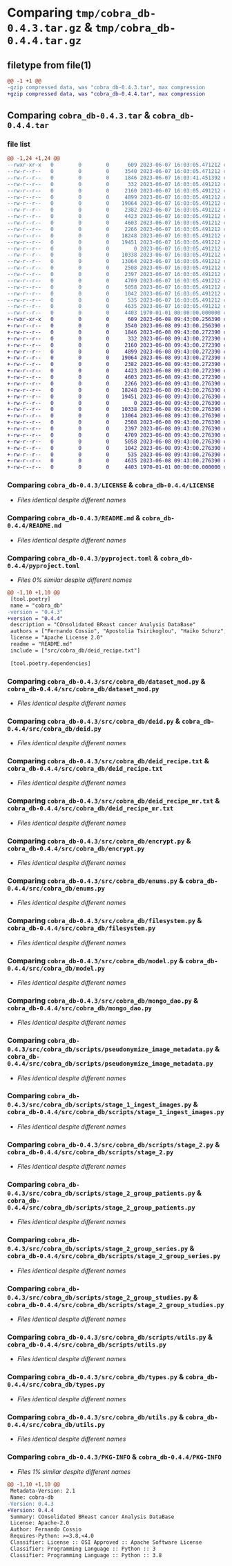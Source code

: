 # Comparing `tmp/cobra_db-0.4.3.tar.gz` & `tmp/cobra_db-0.4.4.tar.gz`

## filetype from file(1)

```diff
@@ -1 +1 @@
-gzip compressed data, was "cobra_db-0.4.3.tar", max compression
+gzip compressed data, was "cobra_db-0.4.4.tar", max compression
```

## Comparing `cobra_db-0.4.3.tar` & `cobra_db-0.4.4.tar`

### file list

```diff
@@ -1,24 +1,24 @@
--rwxr-xr-x   0        0        0      609 2023-06-07 16:03:05.471212 cobra_db-0.4.3/LICENSE
--rw-r--r--   0        0        0     3540 2023-06-07 16:03:05.471212 cobra_db-0.4.3/README.md
--rw-r--r--   0        0        0     1846 2023-06-07 16:03:41.451392 cobra_db-0.4.3/pyproject.toml
--rw-r--r--   0        0        0      332 2023-06-07 16:03:05.491212 cobra_db-0.4.3/src/cobra_db/__init__.py
--rw-r--r--   0        0        0     2160 2023-06-07 16:03:05.491212 cobra_db-0.4.3/src/cobra_db/dataset_mod.py
--rw-r--r--   0        0        0     4899 2023-06-07 16:03:05.491212 cobra_db-0.4.3/src/cobra_db/deid.py
--rw-r--r--   0        0        0    19064 2023-06-07 16:03:05.491212 cobra_db-0.4.3/src/cobra_db/deid_recipe.txt
--rw-r--r--   0        0        0     2382 2023-06-07 16:03:05.491212 cobra_db-0.4.3/src/cobra_db/deid_recipe_mr.txt
--rw-r--r--   0        0        0     4423 2023-06-07 16:03:05.491212 cobra_db-0.4.3/src/cobra_db/encrypt.py
--rw-r--r--   0        0        0     4603 2023-06-07 16:03:05.491212 cobra_db-0.4.3/src/cobra_db/enums.py
--rw-r--r--   0        0        0     2266 2023-06-07 16:03:05.491212 cobra_db-0.4.3/src/cobra_db/filesystem.py
--rw-r--r--   0        0        0    18248 2023-06-07 16:03:05.491212 cobra_db-0.4.3/src/cobra_db/model.py
--rw-r--r--   0        0        0    19451 2023-06-07 16:03:05.491212 cobra_db-0.4.3/src/cobra_db/mongo_dao.py
--rw-r--r--   0        0        0        0 2023-06-07 16:03:05.491212 cobra_db-0.4.3/src/cobra_db/scripts/__init__.py
--rw-r--r--   0        0        0    10338 2023-06-07 16:03:05.491212 cobra_db-0.4.3/src/cobra_db/scripts/pseudonymize_image_metadata.py
--rw-r--r--   0        0        0    13064 2023-06-07 16:03:05.491212 cobra_db-0.4.3/src/cobra_db/scripts/stage_1_ingest_images.py
--rw-r--r--   0        0        0     2508 2023-06-07 16:03:05.491212 cobra_db-0.4.3/src/cobra_db/scripts/stage_2.py
--rw-r--r--   0        0        0     2397 2023-06-07 16:03:05.491212 cobra_db-0.4.3/src/cobra_db/scripts/stage_2_group_patients.py
--rw-r--r--   0        0        0     4709 2023-06-07 16:03:05.491212 cobra_db-0.4.3/src/cobra_db/scripts/stage_2_group_series.py
--rw-r--r--   0        0        0     5058 2023-06-07 16:03:05.491212 cobra_db-0.4.3/src/cobra_db/scripts/stage_2_group_studies.py
--rw-r--r--   0        0        0     1042 2023-06-07 16:03:05.491212 cobra_db-0.4.3/src/cobra_db/scripts/utils.py
--rw-r--r--   0        0        0      535 2023-06-07 16:03:05.491212 cobra_db-0.4.3/src/cobra_db/types.py
--rw-r--r--   0        0        0     4635 2023-06-07 16:03:05.491212 cobra_db-0.4.3/src/cobra_db/utils.py
--rw-r--r--   0        0        0     4403 1970-01-01 00:00:00.000000 cobra_db-0.4.3/PKG-INFO
+-rwxr-xr-x   0        0        0      609 2023-06-08 09:43:00.256390 cobra_db-0.4.4/LICENSE
+-rw-r--r--   0        0        0     3540 2023-06-08 09:43:00.256390 cobra_db-0.4.4/README.md
+-rw-r--r--   0        0        0     1846 2023-06-08 09:43:00.272390 cobra_db-0.4.4/pyproject.toml
+-rw-r--r--   0        0        0      332 2023-06-08 09:43:00.272390 cobra_db-0.4.4/src/cobra_db/__init__.py
+-rw-r--r--   0        0        0     2160 2023-06-08 09:43:00.272390 cobra_db-0.4.4/src/cobra_db/dataset_mod.py
+-rw-r--r--   0        0        0     4899 2023-06-08 09:43:00.272390 cobra_db-0.4.4/src/cobra_db/deid.py
+-rw-r--r--   0        0        0    19064 2023-06-08 09:43:00.272390 cobra_db-0.4.4/src/cobra_db/deid_recipe.txt
+-rw-r--r--   0        0        0     2382 2023-06-08 09:43:00.272390 cobra_db-0.4.4/src/cobra_db/deid_recipe_mr.txt
+-rw-r--r--   0        0        0     4423 2023-06-08 09:43:00.272390 cobra_db-0.4.4/src/cobra_db/encrypt.py
+-rw-r--r--   0        0        0     4603 2023-06-08 09:43:00.272390 cobra_db-0.4.4/src/cobra_db/enums.py
+-rw-r--r--   0        0        0     2266 2023-06-08 09:43:00.276390 cobra_db-0.4.4/src/cobra_db/filesystem.py
+-rw-r--r--   0        0        0    18248 2023-06-08 09:43:00.276390 cobra_db-0.4.4/src/cobra_db/model.py
+-rw-r--r--   0        0        0    19451 2023-06-08 09:43:00.276390 cobra_db-0.4.4/src/cobra_db/mongo_dao.py
+-rw-r--r--   0        0        0        0 2023-06-08 09:43:00.276390 cobra_db-0.4.4/src/cobra_db/scripts/__init__.py
+-rw-r--r--   0        0        0    10338 2023-06-08 09:43:00.276390 cobra_db-0.4.4/src/cobra_db/scripts/pseudonymize_image_metadata.py
+-rw-r--r--   0        0        0    13064 2023-06-08 09:43:00.276390 cobra_db-0.4.4/src/cobra_db/scripts/stage_1_ingest_images.py
+-rw-r--r--   0        0        0     2508 2023-06-08 09:43:00.276390 cobra_db-0.4.4/src/cobra_db/scripts/stage_2.py
+-rw-r--r--   0        0        0     2397 2023-06-08 09:43:00.276390 cobra_db-0.4.4/src/cobra_db/scripts/stage_2_group_patients.py
+-rw-r--r--   0        0        0     4709 2023-06-08 09:43:00.276390 cobra_db-0.4.4/src/cobra_db/scripts/stage_2_group_series.py
+-rw-r--r--   0        0        0     5058 2023-06-08 09:43:00.276390 cobra_db-0.4.4/src/cobra_db/scripts/stage_2_group_studies.py
+-rw-r--r--   0        0        0     1042 2023-06-08 09:43:00.276390 cobra_db-0.4.4/src/cobra_db/scripts/utils.py
+-rw-r--r--   0        0        0      535 2023-06-08 09:43:00.276390 cobra_db-0.4.4/src/cobra_db/types.py
+-rw-r--r--   0        0        0     4635 2023-06-08 09:43:00.276390 cobra_db-0.4.4/src/cobra_db/utils.py
+-rw-r--r--   0        0        0     4403 1970-01-01 00:00:00.000000 cobra_db-0.4.4/PKG-INFO
```

### Comparing `cobra_db-0.4.3/LICENSE` & `cobra_db-0.4.4/LICENSE`

 * *Files identical despite different names*

### Comparing `cobra_db-0.4.3/README.md` & `cobra_db-0.4.4/README.md`

 * *Files identical despite different names*

### Comparing `cobra_db-0.4.3/pyproject.toml` & `cobra_db-0.4.4/pyproject.toml`

 * *Files 0% similar despite different names*

```diff
@@ -1,10 +1,10 @@
 [tool.poetry]
 name = "cobra_db"
-version = "0.4.3"
+version = "0.4.4"
 description = "COnsolidated BReast cancer Analysis DataBase"
 authors = ["Fernando Cossio", "Apostolia Tsirikoglou", "Haiko Schurz", "Hui Li", "Fredrik Strand"]
 license = "Apache License 2.0"
 readme = "README.md"
 include = ["src/cobra_db/deid_recipe.txt"]
 
 [tool.poetry.dependencies]
```

### Comparing `cobra_db-0.4.3/src/cobra_db/dataset_mod.py` & `cobra_db-0.4.4/src/cobra_db/dataset_mod.py`

 * *Files identical despite different names*

### Comparing `cobra_db-0.4.3/src/cobra_db/deid.py` & `cobra_db-0.4.4/src/cobra_db/deid.py`

 * *Files identical despite different names*

### Comparing `cobra_db-0.4.3/src/cobra_db/deid_recipe.txt` & `cobra_db-0.4.4/src/cobra_db/deid_recipe.txt`

 * *Files identical despite different names*

### Comparing `cobra_db-0.4.3/src/cobra_db/deid_recipe_mr.txt` & `cobra_db-0.4.4/src/cobra_db/deid_recipe_mr.txt`

 * *Files identical despite different names*

### Comparing `cobra_db-0.4.3/src/cobra_db/encrypt.py` & `cobra_db-0.4.4/src/cobra_db/encrypt.py`

 * *Files identical despite different names*

### Comparing `cobra_db-0.4.3/src/cobra_db/enums.py` & `cobra_db-0.4.4/src/cobra_db/enums.py`

 * *Files identical despite different names*

### Comparing `cobra_db-0.4.3/src/cobra_db/filesystem.py` & `cobra_db-0.4.4/src/cobra_db/filesystem.py`

 * *Files identical despite different names*

### Comparing `cobra_db-0.4.3/src/cobra_db/model.py` & `cobra_db-0.4.4/src/cobra_db/model.py`

 * *Files identical despite different names*

### Comparing `cobra_db-0.4.3/src/cobra_db/mongo_dao.py` & `cobra_db-0.4.4/src/cobra_db/mongo_dao.py`

 * *Files identical despite different names*

### Comparing `cobra_db-0.4.3/src/cobra_db/scripts/pseudonymize_image_metadata.py` & `cobra_db-0.4.4/src/cobra_db/scripts/pseudonymize_image_metadata.py`

 * *Files identical despite different names*

### Comparing `cobra_db-0.4.3/src/cobra_db/scripts/stage_1_ingest_images.py` & `cobra_db-0.4.4/src/cobra_db/scripts/stage_1_ingest_images.py`

 * *Files identical despite different names*

### Comparing `cobra_db-0.4.3/src/cobra_db/scripts/stage_2.py` & `cobra_db-0.4.4/src/cobra_db/scripts/stage_2.py`

 * *Files identical despite different names*

### Comparing `cobra_db-0.4.3/src/cobra_db/scripts/stage_2_group_patients.py` & `cobra_db-0.4.4/src/cobra_db/scripts/stage_2_group_patients.py`

 * *Files identical despite different names*

### Comparing `cobra_db-0.4.3/src/cobra_db/scripts/stage_2_group_series.py` & `cobra_db-0.4.4/src/cobra_db/scripts/stage_2_group_series.py`

 * *Files identical despite different names*

### Comparing `cobra_db-0.4.3/src/cobra_db/scripts/stage_2_group_studies.py` & `cobra_db-0.4.4/src/cobra_db/scripts/stage_2_group_studies.py`

 * *Files identical despite different names*

### Comparing `cobra_db-0.4.3/src/cobra_db/scripts/utils.py` & `cobra_db-0.4.4/src/cobra_db/scripts/utils.py`

 * *Files identical despite different names*

### Comparing `cobra_db-0.4.3/src/cobra_db/types.py` & `cobra_db-0.4.4/src/cobra_db/types.py`

 * *Files identical despite different names*

### Comparing `cobra_db-0.4.3/src/cobra_db/utils.py` & `cobra_db-0.4.4/src/cobra_db/utils.py`

 * *Files identical despite different names*

### Comparing `cobra_db-0.4.3/PKG-INFO` & `cobra_db-0.4.4/PKG-INFO`

 * *Files 1% similar despite different names*

```diff
@@ -1,10 +1,10 @@
 Metadata-Version: 2.1
 Name: cobra-db
-Version: 0.4.3
+Version: 0.4.4
 Summary: COnsolidated BReast cancer Analysis DataBase
 License: Apache-2.0
 Author: Fernando Cossio
 Requires-Python: >=3.8,<4.0
 Classifier: License :: OSI Approved :: Apache Software License
 Classifier: Programming Language :: Python :: 3
 Classifier: Programming Language :: Python :: 3.8
```


